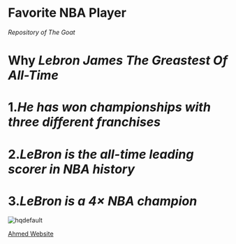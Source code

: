 # Favorite NBA Player
 *Repository of The Goat*
# Why *Lebron James The Greastest Of All-Time*
# 1.*He has won championships with three different franchises*
# 2.*LeBron is the all-time leading scorer in NBA history*
# 3.*LeBron is a **4× NBA champion***
![hqdefault](https://github.com/Ahmedm223/Favorite-NBA-Player/assets/142946184/e954796b-10ec-4517-a37b-c2733f751bc9)

[Ahmed Website](https://ahmedm223.github.io/Favorite-NBA-Player/)
